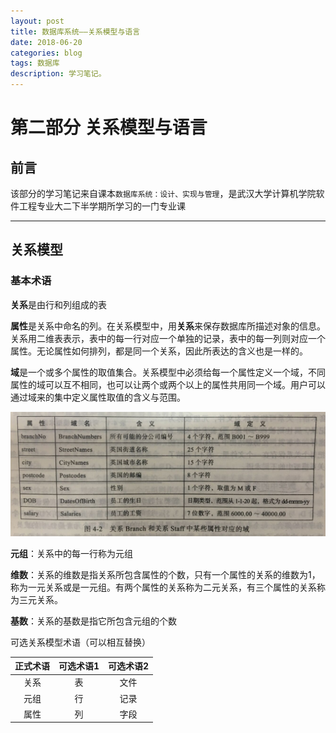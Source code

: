 ```yaml
---
layout: post
title: 数据库系统——关系模型与语言
date: 2018-06-20
categories: blog
tags: 数据库
description: 学习笔记。
---
```


第二部分 关系模型与语言
===
## 前言

该部分的学习笔记来自课本`数据库系统：设计、实现与管理`，是武汉大学计算机学院软件工程专业大二下半学期所学习的一门专业课

---
## 关系模型

### 基本术语
**关系**是由行和列组成的表

**属性**是关系中命名的列。在关系模型中，用**关系**来保存数据库所描述对象的信息。关系用二维表表示，表中的每一行对应一个单独的记录，表中的每一列则对应一个属性。无论属性如何排列，都是同一个关系，因此所表达的含义也是一样的。

**域**是一个或多个属性的取值集合。关系模型中必须给每一个属性定义一个域，不同属性的域可以互不相同，也可以让两个或两个以上的属性共用同一个域。用户可以通过域来的集中定义属性取值的含义与范围。

![关系Branch和关系Staff中某些属性对应的域](https://raw.githubusercontent.com/yaowenqing/blog.io/master/img/DB_1.jpg)

**元组**：关系中的每一行称为元组

**维数**：关系的维数是指关系所包含属性的个数，只有一个属性的关系的维数为1，称为一元关系或是一元组。有两个属性的关系称为二元关系，有三个属性的关系称为三元关系。

**基数**：关系的基数是指它所包含元组的个数

可选关系模型术语（可以相互替换）

|正式术语| 可选术语1|可选术语2 |
|:--:|:--:|:--:|
|关系 | 表 | 文件 |
|元组 | 行 | 记录 |
|属性 | 列 | 字段 |

